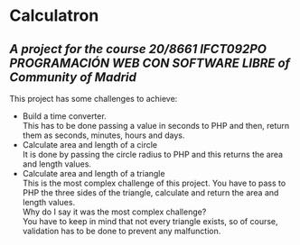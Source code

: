 # Calculatron

## _A project for the course 20/8661 IFCT092PO PROGRAMACIÓN WEB CON SOFTWARE LIBRE of Community of Madrid_

This project has some challenges to achieve:

-   Build a time converter.  
     This has to be done passing a value in seconds to PHP
    and then, return them as seconds, minutes, hours and days.
-   Calculate area and length of a circle  
     It is done by passing the circle radius to PHP and
    this returns the area and length values.
-   Calculate area and length of a triangle  
     This is the most complex challenge of this project.
    You have to pass to PHP the three sides of the triangle,
    calculate and return the area and length values.  
    Why do I say it was the most complex challenge?  
     You have to keep in mind that not every triangle exists, so
    of course, validation has to be done to prevent any malfunction.
